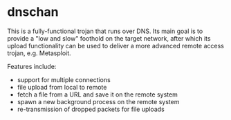 dnschan
=======

This is a fully-functional trojan that runs over DNS. Its main goal is
to provide a "low and slow" foothold on the target network, after which
its upload functionality can be used to deliver a more advanced remote
access trojan, e.g. Metasploit.

Features include:
- support for multiple connections
- file upload from local to remote
- fetch a file from a URL and save it on the remote system
- spawn a new background process on the remote system
- re-transmission of dropped packets for file uploads
